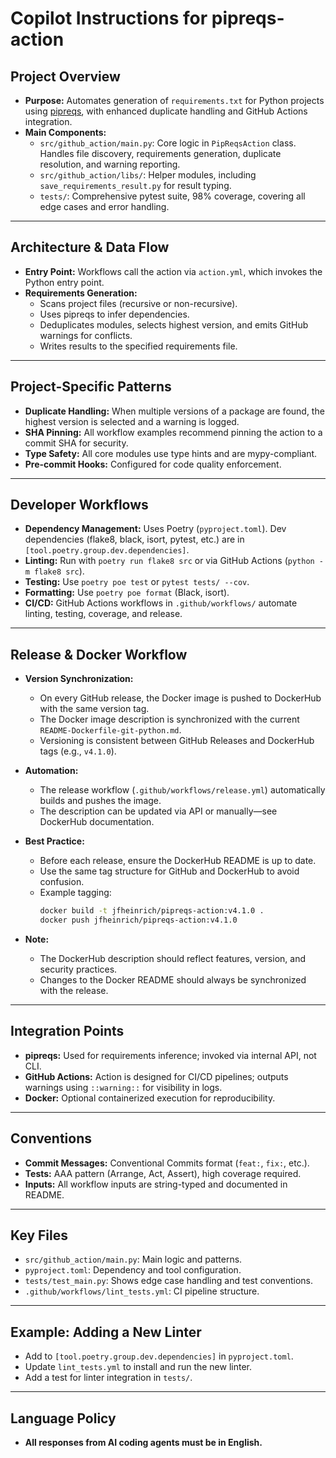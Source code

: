 # Copilot Instructions for pipreqs-action

## Project Overview

- **Purpose:** Automates generation of `requirements.txt` for Python projects using [pipreqs](https://github.com/bndr/pipreqs), with enhanced duplicate handling and GitHub Actions integration.
- **Main Components:**
  - `src/github_action/main.py`: Core logic in `PipReqsAction` class. Handles file discovery, requirements generation, duplicate resolution, and warning reporting.
  - `src/github_action/libs/`: Helper modules, including `save_requirements_result.py` for result typing.
  - `tests/`: Comprehensive pytest suite, 98% coverage, covering all edge cases and error handling.

---

## Architecture & Data Flow

- **Entry Point:** Workflows call the action via `action.yml`, which invokes the Python entry point.
- **Requirements Generation:** 
  - Scans project files (recursive or non-recursive).
  - Uses pipreqs to infer dependencies.
  - Deduplicates modules, selects highest version, and emits GitHub warnings for conflicts.
  - Writes results to the specified requirements file.

---

## Project-Specific Patterns

- **Duplicate Handling:** When multiple versions of a package are found, the highest version is selected and a warning is logged.
- **SHA Pinning:** All workflow examples recommend pinning the action to a commit SHA for security.
- **Type Safety:** All core modules use type hints and are mypy-compliant.
- **Pre-commit Hooks:** Configured for code quality enforcement.

---

## Developer Workflows

- **Dependency Management:** Uses Poetry (`pyproject.toml`). Dev dependencies (flake8, black, isort, pytest, etc.) are in `[tool.poetry.group.dev.dependencies]`.
- **Linting:** Run with `poetry run flake8 src` or via GitHub Actions (`python -m flake8 src`).
- **Testing:** Use `poetry poe test` or `pytest tests/ --cov`.
- **Formatting:** Use `poetry poe format` (Black, isort).
- **CI/CD:** GitHub Actions workflows in `.github/workflows/` automate linting, testing, coverage, and release.

---

## Release & Docker Workflow

- **Version Synchronization:**
  - On every GitHub release, the Docker image is pushed to DockerHub with the same version tag.
  - The Docker image description is synchronized with the current `README-Dockerfile-git-python.md`.
  - Versioning is consistent between GitHub Releases and DockerHub tags (e.g., `v4.1.0`).

- **Automation:**
  - The release workflow (`.github/workflows/release.yml`) automatically builds and pushes the image.
  - The description can be updated via API or manually—see DockerHub documentation.

- **Best Practice:**
  - Before each release, ensure the DockerHub README is up to date.
  - Use the same tag structure for GitHub and DockerHub to avoid confusion.
  - Example tagging:
    ```bash
    docker build -t jfheinrich/pipreqs-action:v4.1.0 .
    docker push jfheinrich/pipreqs-action:v4.1.0
    ```

- **Note:**
  - The DockerHub description should reflect features, version, and security practices.
  - Changes to the Docker README should always be synchronized with the release.

---

## Integration Points

- **pipreqs:** Used for requirements inference; invoked via internal API, not CLI.
- **GitHub Actions:** Action is designed for CI/CD pipelines; outputs warnings using `::warning::` for visibility in logs.
- **Docker:** Optional containerized execution for reproducibility.

---

## Conventions

- **Commit Messages:** Conventional Commits format (`feat:`, `fix:`, etc.).
- **Tests:** AAA pattern (Arrange, Act, Assert), high coverage required.
- **Inputs:** All workflow inputs are string-typed and documented in README.

---

## Key Files

- `src/github_action/main.py`: Main logic and patterns.
- `pyproject.toml`: Dependency and tool configuration.
- `tests/test_main.py`: Shows edge case handling and test conventions.
- `.github/workflows/lint_tests.yml`: CI pipeline structure.

---

## Example: Adding a New Linter

- Add to `[tool.poetry.group.dev.dependencies]` in `pyproject.toml`.
- Update `lint_tests.yml` to install and run the new linter.
- Add a test for linter integration in `tests/`.

---

## Language Policy

- **All responses from AI coding agents must be in English.**
